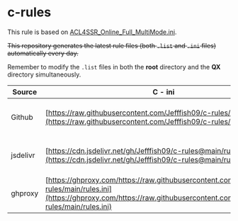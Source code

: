 # c-rules

This rule is based on [ACL4SSR_Online_Full_MultiMode.ini](https://raw.githubusercontent.com/ACL4SSR/ACL4SSR/master/Clash/config/ACL4SSR_Online_Full_MultiMode.ini). 

~~This repository generates the latest rule files (both ```.list``` and ```.ini``` files) automatically every day.~~

Remember to modify the ```.list``` files in both the **root** directory and the **QX** directory simultaneously.

| Source   | C - ini                                                                                                                                                                            | QX - Direct                                                                                                                                                                                            | QX - Proxy                                                                                                                                                                                           | QX - AI                                                                                                                                                                                           |
| -------- | ---------------------------------------------------------------------------------------------------------------------------------------------------------------------------------- | ------------------------------------------------------------------------------------------------------------------------------------------------------------------------------------------------------ | ---------------------------------------------------------------------------------------------------------------------------------------------------------------------------------------------------- | ---------------------------------------------------------------------------------------------------------------------------------------------------------------------------------------------------- |
| Github   | [https://raw.githubusercontent.com/Jefffish09/c-rules/main/rules.ini](https://raw.githubusercontent.com/Jefffish09/c-rules/main/rules.ini)                                         | [https://raw.githubusercontent.com/Jefffish09/c-rules/main/QX/self_direct.list](https://raw.githubusercontent.com/Jefffish09/c-rules/main/QX/self_direct.list)                                         | [https://raw.githubusercontent.com/Jefffish09/c-rules/main/QX/self_proxy.list](https://raw.githubusercontent.com/Jefffish09/c-rules/main/QX/self_proxy.list)                                         | [https://raw.githubusercontent.com/Jefffish09/c-rules/main/QX/self_ai.list](https://raw.githubusercontent.com/Jefffish09/c-rules/main/QX/self_ai.list)                                         |
| jsdelivr | [https://cdn.jsdelivr.net/gh/Jefffish09/c-rules@main/rules.ini](https://cdn.jsdelivr.net/gh/Jefffish09/c-rules@main/rules.ini)                                                     | [https://cdn.jsdelivr.net/gh/Jefffish09/c-rules@main/QX/self_direct.list](https://cdn.jsdelivr.net/gh/Jefffish09/c-rules@main/QX/self_direct.list)                                                     | [https://cdn.jsdelivr.net/gh/Jefffish09/c-rules@main/QX/self_proxy.list](https://cdn.jsdelivr.net/gh/Jefffish09/c-rules@main/QX/self_proxy.list)                                                     | [https://cdn.jsdelivr.net/gh/Jefffish09/c-rules@main/QX/self_ai.list](https://cdn.jsdelivr.net/gh/Jefffish09/c-rules@main/QX/self_ai.list)                                                     |
| ghproxy  | [https://ghproxy.com/https://raw.githubusercontent.com/Jefffish09/c-rules/main/rules.ini](https://ghproxy.com/https://raw.githubusercontent.com/Jefffish09/c-rules/main/rules.ini) | [https://ghproxy.com/https://raw.githubusercontent.com/Jefffish09/c-rules/main/QX/self_direct.list](https://ghproxy.com/https://raw.githubusercontent.com/Jefffish09/c-rules/main/QX/self_direct.list) | [https://ghproxy.com/https://raw.githubusercontent.com/Jefffish09/c-rules/main/QX/self_proxy.list](https://ghproxy.com/https://raw.githubusercontent.com/Jefffish09/c-rules/main/QX/self_proxy.list) | [https://ghproxy.com/https://raw.githubusercontent.com/Jefffish09/c-rules/main/QX/self_ai.list](https://ghproxy.com/https://raw.githubusercontent.com/Jefffish09/c-rules/main/QX/self_ai.list) |

